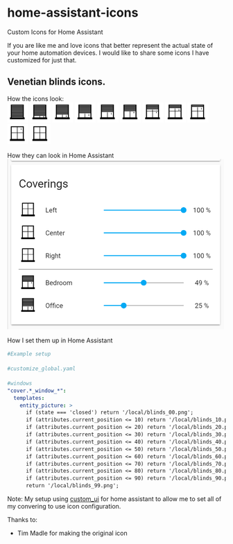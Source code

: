 # home-assistant-icons
Custom Icons for Home Assistant

If you are like me and love icons that better represent the actual state of your home automation devices.  I would like to share some icons I have customized for just that.

## Venetian blinds icons.
How the icons look:
<br/>
<img src="./icons/venetian-blinds/blinds_00.png" width="48">
<img src="./icons/venetian-blinds/blinds_10.png" width="48">
<img src="./icons/venetian-blinds/blinds_20.png" width="48">
<img src="./icons/venetian-blinds/blinds_30.png" width="48">
<img src="./icons/venetian-blinds/blinds_40.png" width="48">
<img src="./icons/venetian-blinds/blinds_50.png" width="48">
<img src="./icons/venetian-blinds/blinds_60.png" width="48">
<img src="./icons/venetian-blinds/blinds_70.png" width="48">
<img src="./icons/venetian-blinds/blinds_80.png" width="48">
<img src="./icons/venetian-blinds/blinds_90.png" width="48">
<img src="./icons/venetian-blinds/blinds_99.png" width="48">

How they can look in Home Assistant
<br/>
<img src="./readme/ha_coverings1.PNG" width="500">

How I set them up in Home Assistant
```yaml
#Example setup

#customize_global.yaml

#windows
"cover.*_window_*":
  templates:
    entity_picture: >
      if (state === 'closed') return '/local/blinds_00.png';
      if (attributes.current_position <= 10) return '/local/blinds_10.png';
      if (attributes.current_position <= 20) return '/local/blinds_20.png';
      if (attributes.current_position <= 30) return '/local/blinds_30.png';
      if (attributes.current_position <= 40) return '/local/blinds_40.png';
      if (attributes.current_position <= 50) return '/local/blinds_50.png';
      if (attributes.current_position <= 60) return '/local/blinds_60.png';
      if (attributes.current_position <= 70) return '/local/blinds_70.png';
      if (attributes.current_position <= 80) return '/local/blinds_80.png';
      if (attributes.current_position <= 90) return '/local/blinds_90.png';
      return '/local/blinds_99.png';
```
Note:
My setup using [custom_ui](https://github.com/andrey-git/home-assistant-customizer/) for home assistant to allow me to set all of my convering to use icon configuration.

Thanks to:
- Tim Madle for making the original icon
